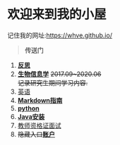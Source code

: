 # **欢迎来到我的小屋**   
记住我的网址:https://whve.github.io/
>  **传送门**
1. [**反思**](https://whve.github.io/a/note/)
1. [**生物信息学**](https://whve.github.io/a/bio/)  ~~2017.09~2020.06  
记录研究生期间学习内容.~~
1. [英语](https://whve.github.io/a/eng/)
1. [**Markdown指南**](https://whve.github.io/a/markdown/)
1. [**python**](https://whve.github.io/a/python/)
1. [**Java安装**](https://whve.github.io/a/Java/)
1. [教师资格证面试](https://whve.github.io/a/teacher)
1. ~~隐藏入口~~[**账户**](https://whve.github.io/a/mima/)